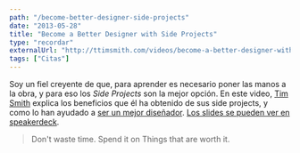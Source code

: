 ```yaml
---
path: "/become-better-designer-side-projects"
date: "2013-05-28"
title: "Become a Better Designer with Side Projects"
type: "recordar"
externalUrl: "http://ttimsmith.com/videos/become-a-better-designer-with-side-projects"
tags: ["Citas"]
---
```


Soy un fiel creyente de que, para aprender es necesario poner las manos a la obra, y para eso los _Side Projects_ son la mejor opción. En este video, [Tim Smith](http://ttimsmith.com/) explica los beneficios que él ha obtenido de sus side projects, y como lo han ayudado a [ser un mejor diseñador](http://ttimsmith.com/videos/become-a-better-designer-with-side-projects). [Los slides se pueden ver en speakerdeck](https://speakerdeck.com/ttimsmith/become-a-better-designer-with-side-projects).

> Don't waste time. Spend it on Things that are worth it.
